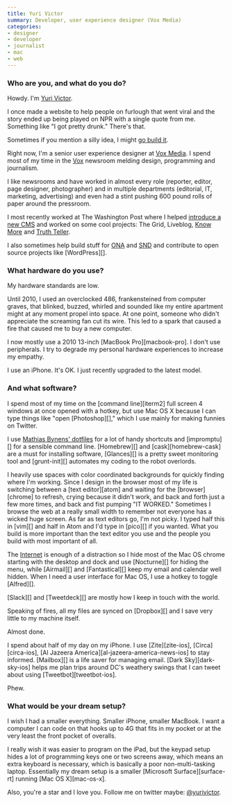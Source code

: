 ```yaml
---
title: Yuri Victor
summary: Developer, user experience designer (Vox Media)
categories:
- designer
- developer
- journalist
- mac
- web
---
```


### Who are you, and what do you do?

Howdy. I'm [Yuri Victor](http://www.yurivictor.com/ "Yuri's website.").

I once made a website to help people on furlough that went viral and the story ended up being played on NPR with a single quote from me. Something like "I got pretty drunk." There's that.

Sometimes if you mention a silly idea, I might [go build it](https://twitter.com/yurivictor/status/433700448449859584 "Yuri's Twitter thread about his 'Is it colder than Sochi?' hack.").

Right now, I'm a senior user experience designer at [Vox Media](http://www.voxmedia.com/ "The Vox Media website."). I spend most of my time in the [Vox](http://www.vox.com/ "The Vox site.") newsroom melding design, programming and journalism.

I like newsrooms and have worked in almost every role (reporter, editor, page designer, photographer) and in multiple departments (editorial, IT, marketing, advertising) and even had a stint pushing 600 pound rolls of paper around the pressroom.

I most recently worked at The Washington Post where I helped [introduce a new CMS](http://wordpress.tv/2013/07/29/yuri-victor-why-the-washington-post-uses-wordpress/ "Yuri's video about building a CMS for The Washington Post.") and worked on some cool projects: The Grid, Liveblog, [Know More](http://knowmore.washingtonpost.com/ "The Know More learning site.") and [Truth Teller](http://truthteller.washingtonpost.com/ "A site for fact-checking political speech.").

I also sometimes help build stuff for [ONA](http://journalists.org/ "The Online News Association site.") and [SND](http://www.snd.org/ "The Society for News Design site.") and contribute to open source projects like [WordPress][].

### What hardware do you use?

My hardware standards are low.

Until 2010, I used an overclocked 486, frankensteined from computer graves, that blinked, buzzed, whirled and sounded like my entire apartment might at any moment propel into space. At one point, someone who didn't appreciate the screaming fan cut its wire. This led to a spark that caused a fire that caused me to buy a new computer.

I now mostly use a 2010 13-inch [MacBook Pro][macbook-pro]. I don't use peripherals. I try to degrade my personal hardware experiences to increase my empathy.

I use an iPhone. It's OK. I just recently upgraded to the latest model.

### And what software?

I spend most of my time on the [command line][iterm2] full screen 4 windows at once opened with a hotkey, but use Mac OS X because I can type things like "open [Photoshop][]," which I use mainly for making funnies on Twitter.

I use [Mathias Bynens' dotfiles](https://github.com/mathiasbynens/dotfiles "Mathias' dotfiles on GitHub.") for a lot of handy shortcuts and [impromptu][] for a sensible command line. [Homebrew][] and [cask][homebrew-cask] are a must for installing software, [Glances][] is a pretty sweet monitoring tool and [grunt-init][] automates my coding to the robot overlords.

I heavily use spaces with color coordinated backgrounds for quickly finding where I'm working. Since I design in the browser most of my life is switching between a [text editor][atom] and waiting for the [browser][chrome] to refresh, crying because it didn't work, and back and forth just a few more times, and back and fist pumping "IT WORKED." Sometimes I browse the web at a really small width to remember not everyone has a wicked huge screen. As far as text editors go, I'm not picky. I typed half this in [vim][] and half in Atom and I'd type in [pico][] if you wanted. What you build is more important than the text editor you use and the people you build with most important of all.

The [Internet](http://giphy.com/gifs/PDFQfRc80TTi0 "An animated GIF of the Internet.") is enough of a distraction so I hide most of the Mac OS chrome starting with the desktop and dock and use [Nocturne][] for hiding the menu, while [Airmail][] and [Fantastical][] keep my email and calendar well hidden. When I need a user interface for Mac OS, I use a hotkey to toggle [Alfred][].

[Slack][] and [Tweetdeck][] are mostly how I keep in touch with the world.

Speaking of fires, all my files are synced on [Dropbox][] and I save very little to my machine itself.

Almost done.

I spend about half of my day on my iPhone. I use [Zite][zite-ios], [Circa][circa-ios], [Al Jazeera America][al-jazeera-america-news-ios] to stay informed. [Mailbox][] is a life saver for managing email. [Dark Sky][dark-sky-ios] helps me plan trips around DC's weathery swings that I can tweet about using [Tweetbot][tweetbot-ios].

Phew.

### What would be your dream setup?

I wish I had a smaller everything. Smaller iPhone, smaller MacBook. I want a computer I can code on that hooks up to 4G that fits in my pocket or at the very least the front pocket of overalls.

I really wish it was easier to program on the iPad, but the keypad setup hides a lot of programming keys one or two screens away, which means an extra keyboard is necessary, which is basically a poor non-multi-tasking laptop. Essentially my dream setup is a smaller [Microsoft Surface][surface-rt] running [Mac OS X][mac-os-x].

Also, you're a star and I love you. Follow me on twitter maybe: [@yurivictor](http://twitter.com/yurivictor "Yuri's Twitter account.").